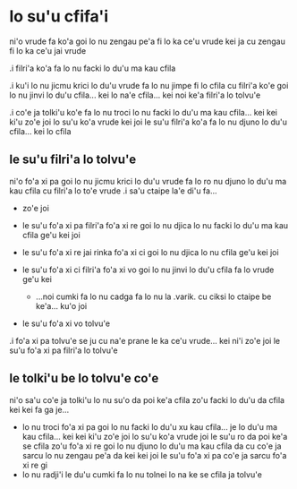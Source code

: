 # lo su'u cfifa'i
ni'o vrude fa ko'a goi lo nu zengau pe'a fi lo ka ce'u vrude kei ja cu zengau fi lo ka ce'u jai vrude

.i filri'a ko'a fa lo nu facki lo du'u ma kau cfila

.i ku'i lo nu jicmu krici lo du'u vrude fa lo nu jimpe fi lo cfila cu filri'a ko'e goi lo nu jinvi lo du'u cfila... kei lo na'e cfila... kei noi ke'a filri'a lo tolvu'e

.i co'e ja tolki'u ko'e fa lo nu troci lo nu facki lo du'u ma kau cfila... kei kei ki'u zo'e joi lo su'u ko'a vrude kei joi le su'u filri'a ko'a fa lo nu djuno lo du'u cfila... kei lo cfila

## le su'u filri'a lo tolvu'e
ni'o fo'a xi pa goi lo nu jicmu krici lo du'u vrude fa lo ro nu djuno lo du'u ma kau cfila cu filri'a lo to'e vrude  .i sa'u ctaipe la'e di'u fa...

* zo'e joi
* le su'u fo'a xi pa filri'a fo'a xi re goi lo nu djica lo nu facki lo du'u ma kau cfila ge'u kei joi
* le su'u fo'a xi re jai rinka fo'a xi ci goi lo nu djica lo nu cfila ge'u kei joi
* le su'u fo'a xi ci filri'a fo'a xi vo goi lo nu jinvi lo du'u cfila fa lo vrude ge'u kei

  * ...noi cumki fa lo nu cadga fa lo nu la .varik. cu ciksi lo ctaipe be ke'a... ku'o joi

* le su'u fo'a xi vo tolvu'e

.i fo'a xi pa tolvu'e se ju cu na'e prane le ka ce'u vrude... kei ni'i zo'e joi le su'u fo'a xi pa filri'a lo tolvu'e

## le tolki'u be lo tolvu'e co'e
ni'o sa'u co'e ja tolki'u lo nu su'o da poi ke'a cfila zo'u facki lo du'u da cfila kei kei fa ga je...

* lo nu troci fo'a xi pa goi lo nu facki lo du'u xu kau cfila... je lo du'u ma kau cfila... kei kei ki'u zo'e joi lo su'u ko'a vrude joi le su'u ro da poi ke'a se cfila zo'u fo'a xi re goi lo nu djuno lo du'u ma kau cfila da cu co'e ja sarcu lo nu zengau pe'a da kei kei joi le su'u fo'a xi pa co'e ja sarcu fo'a xi re gi
* lo nu radji'i le du'u cumki fa lo nu tolnei lo na ke se cfila ja tolvu'e
